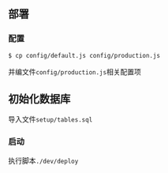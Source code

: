 ## 部署

### 配置

```bash
$ cp config/default.js config/production.js
```

并编文件`config/production.js`相关配置项

## 初始化数据库

导入文件`setup/tables.sql`

### 启动

执行脚本`./dev/deploy`

